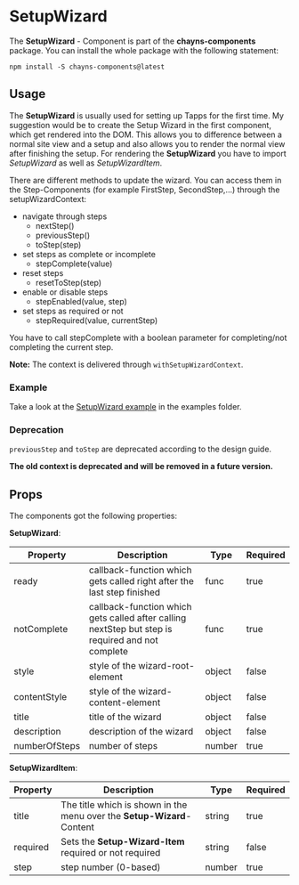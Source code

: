 # SetupWizard #

The **SetupWizard** - Component is part of the **chayns-components** package. You can install the whole package with the following statement:

    npm install -S chayns-components@latest


## Usage ##

The **SetupWizard** is usually used for setting up Tapps for the first time. 
My suggestion would be to create the Setup Wizard in the first component, which get rendered into the DOM. 
This allows you to difference between a normal site view and a setup and also allows you to render the normal view after finishing the setup.
For rendering the **SetupWizard** you have to import *SetupWizard* as well as *SetupWizardItem*.

There are different methods to update the wizard.
You can access them in the Step-Components (for example FirstStep, SecondStep,...) through the setupWizardContext:

- navigate through steps
    - nextStep()
    - previousStep()
    - toStep(step)
- set steps as complete or incomplete
    - stepComplete(value)
- reset steps
    - resetToStep(step)
- enable or disable steps
    - stepEnabled(value, step)
- set steps as required or not    
    - stepRequired(value, currentStep)

You have to call stepComplete with a boolean parameter for completing/not completing the current step.

**Note:** The context is delivered through `withSetupWizardContext`.

### Example ###
Take a look at the [SetupWizard example](https://github.com/TobitSoftware/chayns-components/tree/master/examples/react-chayns-setupwizard) in the examples folder.

### Deprecation ###
`previousStep` and `toStep` are deprecated according to the design guide.

**The old context is deprecated and will be removed in a future version.**
 
## Props ##
The components got the following properties:

**SetupWizard**:

| Property     | Description                                                                | Type   | Required |
|--------------|----------------------------------------------------------------------------|--------|----------|
| ready        | callback-function which gets called right after the last step finished     | func   | true     |
| notComplete  | callback-function which gets called after calling nextStep but step is required and not complete | func   | true     |
| style        | style of the wizard-root-element                                           | object | false    |
| contentStyle | style of the wizard-content-element                                        | object | false    |
| title        | title of the wizard                                                        | object | false    |
| description  | description of the wizard                                                  | object | false    |
| numberOfSteps| number of steps                                                            | number | true     |

**SetupWizardItem**:

| Property   | Description                                                                                        | Type   | Required |
|------------|----------------------------------------------------------------------------------------------------|--------|----------|
| title      | The title which is shown in the menu over the **Setup-Wizard**-Content                             | string | true     |
| required   | Sets the **Setup-Wizard-Item** required or not required                                            | string | false    |
| step       | step number (0-based)                                                                              | number | true     |
